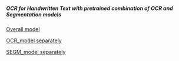 ##### OCR for Handwritten Text with pretrained combination of OCR and Segmentation models


[Overall model](https://github.com/ai-forever/ReadingPipeline)

[OCR_model separately](https://github.com/ai-forever/OCR-model)

[SEGM_model separately](https://github.com/ai-forever/SEGM-model)
